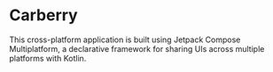 # Carberry

This cross-platform application is built using Jetpack Compose Multiplatform, a declarative framework for sharing UIs across multiple platforms with Kotlin. 
